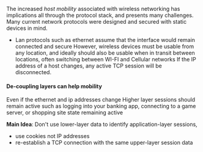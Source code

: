 The increased *host mobility* associated with wireless networking has implications all through the protocol stack, and presents many challenges.
Many current network protocols were designed and secured with static devices in mind. 
- Lan protocols such as ethernet assume that the interface would remain connected and secure
However, wireless devices must be usable from any location, and ideally should also be usable when in transit between locations, often switching between WI-FI and Cellular networks
If the IP address of a host changes, any active TCP session will be disconnected.

#### De-coupling layers can help mobility
Even if the ethernet and ip addresses change
Higher layer sessions should remain active such as logging into your banking app, connecting to a game server, or shopping site state remaining active

**Main Idea**: Don't use lower-layer data to identify application-layer sessions,
- use cookies not IP addresses
- re-establish a TCP connection with the same upper-layer session data

